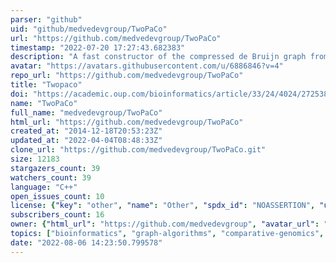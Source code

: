 ```yaml
---
parser: "github"
uid: "github/medvedevgroup/TwoPaCo"
url: "https://github.com/medvedevgroup/TwoPaCo"
timestamp: "2022-07-20 17:27:43.682383"
description: "A fast constructor of the compressed de Bruijn graph from many genomes"
avatar: "https://avatars.githubusercontent.com/u/6886846?v=4"
repo_url: "https://github.com/medvedevgroup/TwoPaCo"
title: "Twopaco"
doi: "https://academic.oup.com/bioinformatics/article/33/24/4024/2725383"
name: "TwoPaCo"
full_name: "medvedevgroup/TwoPaCo"
html_url: "https://github.com/medvedevgroup/TwoPaCo"
created_at: "2014-12-18T20:53:23Z"
updated_at: "2022-04-04T08:48:33Z"
clone_url: "https://github.com/medvedevgroup/TwoPaCo.git"
size: 12183
stargazers_count: 39
watchers_count: 39
language: "C++"
open_issues_count: 10
license: {"key": "other", "name": "Other", "spdx_id": "NOASSERTION", "url": null, "node_id": "MDc6TGljZW5zZTA="}
subscribers_count: 16
owner: {"html_url": "https://github.com/medvedevgroup", "avatar_url": "https://avatars.githubusercontent.com/u/6886846?v=4", "login": "medvedevgroup", "type": "Organization"}
topics: ["bioinformatics", "graph-algorithms", "comparative-genomics", "de-bruijn-graphs", "genomics"]
date: "2022-08-06 14:23:50.799578"
---
```

